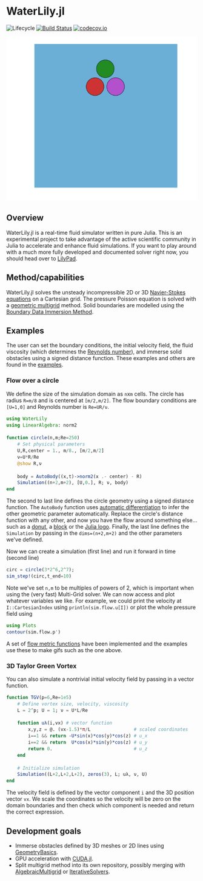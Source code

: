 # WaterLily.jl

![Lifecycle](https://img.shields.io/badge/lifecycle-experimental-orange.svg)<!--
![Lifecycle](https://img.shields.io/badge/lifecycle-maturing-blue.svg)
![Lifecycle](https://img.shields.io/badge/lifecycle-stable-green.svg)
![Lifecycle](https://img.shields.io/badge/lifecycle-retired-orange.svg)
![Lifecycle](https://img.shields.io/badge/lifecycle-archived-red.svg)
![Lifecycle](https://img.shields.io/badge/lifecycle-dormant-blue.svg) -->
[![Build Status](https://travis-ci.com/gabrielweymouth/WaterLily.jl.svg?branch=master)](https://travis-ci.com/gabrielweymouth/WaterLily.jl)
[![codecov.io](http://codecov.io/github/gabrielweymouth/WaterLily.jl/coverage.svg?branch=master)](http://codecov.io/github/gabrielweymouth/WaterLily.jl?branch=master)
<!--
[![Documentation](https://img.shields.io/badge/docs-stable-blue.svg)](https://gabrielweymouth.github.io/WaterLily.jl/stable)
[![Documentation](https://img.shields.io/badge/docs-master-blue.svg)](https://gabrielweymouth.github.io/WaterLily.jl/dev)
-->

![Julia flow](examples/julia.gif)

## Overview

WaterLily.jl is a real-time fluid simulator written in pure Julia. This is an experimental project to take advantage of the active scientific community in Julia to accelerate and enhance fluid simulations. If you want to play around with a much more fully developed and documented solver right now, you should head over to [LilyPad](https://github.com/weymouth/lily-pad).

## Method/capabilities

WaterLily.jl solves the unsteady incompressible 2D or 3D [Navier-Stokes equations](https://en.wikipedia.org/wiki/Navier%E2%80%93Stokes_equations) on a Cartesian grid. The pressure Poisson equation is solved with a [geometric multigrid](https://en.wikipedia.org/wiki/Multigrid_method) method. Solid boundaries are modelled using the [Boundary Data Immersion Method](https://eprints.soton.ac.uk/369635/).

## Examples

The user can set the boundary conditions, the initial velocity field, the fluid viscosity (which determines the [Reynolds number](https://en.wikipedia.org/wiki/Reynolds_number)), and immerse solid obstacles using a signed distance function. These examples and others are found in the [examples](examples).

### Flow over a circle
We define the size of the simulation domain as `n`x`m` cells. The circle has radius `R=m/8` and is centered at `[m/2,m/2]`. The flow boundary conditions are `[U=1,0]` and Reynolds number is `Re=UR/ν`. 
```julia
using WaterLily
using LinearAlgebra: norm2

function circle(n,m;Re=250)
    # Set physical parameters
    U,R,center = 1., m/8., [m/2,m/2]
    ν=U*R/Re
    @show R,ν

    body = AutoBody((x,t)->norm2(x .- center) - R)
    Simulation((n+2,m+2), [U,0.], R; ν, body)
end
```
The second to last line defines the circle geometry using a signed distance function. The `AutoBody` function uses [automatic differentiation](https://github.com/JuliaDiff/) to infer the other geometric parameter automatically. Replace the circle's distance function with any other, and now you have the flow around something else... such as a [donut](examples/ThreeD_donut.jl), a [block](examples/TwoD_block.jl) or the [Julia logo](examples/TwoD_Julia.jl). Finally, the last line defines the `Simulation` by passing in the `dims=(n+2,m+2)` and the other parameters we've defined.

Now we can create a simulation (first line) and run it forward in time (second line)
```julia
circ = circle(3*2^6,2^7);
sim_step!(circ,t_end=10)
```
Note we've set `n,m` to be multiples of powers of 2, which is important when using the (very fast) Multi-Grid solver. We can now access and plot whatever variables we like. For example, we could print the velocity at `I::CartesianIndex` using `println(sim.flow.u[I])` or plot the whole pressure field using
```julia
using Plots
contour(sim.flow.p')
```
A set of [flow metric functions](src/Metrics.jl) have been implemented and the examples use these to make gifs such as the one above.

### 3D Taylor Green Vortex
You can also simulate a nontrivial initial velocity field by passing in a vector function.
```julia
function TGV(p=6,Re=1e5)
    # Define vortex size, velocity, viscosity
    L = 2^p; U = 1; ν = U*L/Re

    function uλ(i,vx) # vector function
        x,y,z = @. (vx-1.5)*π/L                # scaled coordinates
        i==1 && return -U*sin(x)*cos(y)*cos(z) # u_x
        i==2 && return  U*cos(x)*sin(y)*cos(z) # u_y
        return 0.                              # u_z
    end

    # Initialize simulation
    Simulation((L+2,L+2,L+2), zeros(3), L; uλ, ν, U)
end
```
The velocity field is defined by the vector component `i` and the 3D position vector `vx`. We scale the coordinates so the velocity will be zero on the domain boundaries and then check which component is needed and return the correct expression.

## Development goals
 - Immerse obstacles defined by 3D meshes or 2D lines using [GeometryBasics](https://github.com/JuliaGeometry/GeometryBasics.jl).
 - GPU acceleration with [CUDA.jl](https://github.com/JuliaGPU/CUDA.jl).
 - Split multigrid method into its own repository, possibly merging with [AlgebraicMultigrid](https://github.com/JuliaLinearAlgebra/AlgebraicMultigrid.jl) or [IterativeSolvers](https://github.com/JuliaMath/IterativeSolvers.jl).
